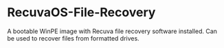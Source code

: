 # RecuvaOS-File-Recovery
A bootable WinPE image with Recuva file recovery software installed. Can be used to recover files from formatted drives.
